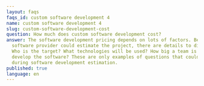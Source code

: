 ```yaml
---
layout: faqs
faqs_id: custom software development 4
name: custom software development 4
slug: custom-software-development-cost
question: How much does custom software development cost?
answer: The software development pricing depends on lots of factors. Before your
  software provider could estimate the project, there are details to discuss.
  Who is the target? What technologies will be used? How big a team is needed to
  develop the software? These are only examples of questions that could come up
  during software development estimation.
published: true
language: en
---
```

